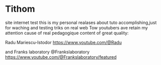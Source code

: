 # Tithom
site internet test
this is my personal realases about tuto accomplishing,just for waching and testing triks on real web
Tow youtubers ave retain my attention cause of real pedagogique content of great quality:

Radu Mariescu-Istodor
https://www.youtube.com/@Radu

and 
Franks laboratory
@Frankslaboratory
https://www.youtube.com/@Frankslaboratory/featured
